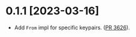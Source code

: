 # 0.1.1 [2023-03-16]

- Add `From` impl for specific keypairs.
  ([PR 3626](https://github.com/libp2p/rust-libp2p/pull/3626)).
